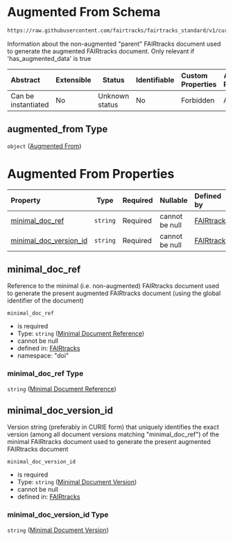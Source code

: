 # Augmented From Schema

```txt
https://raw.githubusercontent.com/fairtracks/fairtracks_standard/v1/current/json/schema/fairtracks.schema.json#/properties/document/properties/augmented_from
```

Information about the non-augmented "parent" FAIRtracks document used to generate the augmented FAIRtracks document. Only relevant if 'has_augmented_data' is true


| Abstract            | Extensible | Status         | Identifiable | Custom Properties | Additional Properties | Access Restrictions | Defined In                                                                               |
| :------------------ | ---------- | -------------- | ------------ | :---------------- | --------------------- | ------------------- | ---------------------------------------------------------------------------------------- |
| Can be instantiated | No         | Unknown status | No           | Forbidden         | Allowed               | none                | [fairtracks.schema.json\*](../json/schema/fairtracks.schema.json "open original schema") |

## augmented_from Type

`object` ([Augmented From](fairtracks-properties-document-info-properties-augmented-from.md))

# Augmented From Properties

| Property                                          | Type     | Required | Nullable       | Defined by                                                                                                                                                                                                                                                                                                                |
| :------------------------------------------------ | -------- | -------- | -------------- | :------------------------------------------------------------------------------------------------------------------------------------------------------------------------------------------------------------------------------------------------------------------------------------------------------------------------ |
| [minimal_doc_ref](#minimal_doc_ref)               | `string` | Required | cannot be null | [FAIRtracks](fairtracks-properties-document-info-properties-augmented-from-properties-minimal-document-reference.md "https://raw.githubusercontent.com/fairtracks/fairtracks_standard/v1/current/json/schema/fairtracks.schema.json#/properties/document/properties/augmented_from/properties/minimal_doc_ref")      |
| [minimal_doc_version_id](#minimal_doc_version_id) | `string` | Required | cannot be null | [FAIRtracks](fairtracks-properties-document-info-properties-augmented-from-properties-minimal-document-version.md "https://raw.githubusercontent.com/fairtracks/fairtracks_standard/v1/current/json/schema/fairtracks.schema.json#/properties/document/properties/augmented_from/properties/minimal_doc_version_id") |

## minimal_doc_ref

Reference to the minimal (i.e. non-augmented) FAIRtracks document used to generate the present augmented FAIRtracks document (using the global identifier of the document)


`minimal_doc_ref`

-   is required
-   Type: `string` ([Minimal Document Reference](fairtracks-properties-document-info-properties-augmented-from-properties-minimal-document-reference.md))
-   cannot be null
-   defined in: [FAIRtracks](fairtracks-properties-document-info-properties-augmented-from-properties-minimal-document-reference.md "https://raw.githubusercontent.com/fairtracks/fairtracks_standard/v1/current/json/schema/fairtracks.schema.json#/properties/document/properties/augmented_from/properties/minimal_doc_ref")
-   namespace: "doi"

### minimal_doc_ref Type

`string` ([Minimal Document Reference](fairtracks-properties-document-info-properties-augmented-from-properties-minimal-document-reference.md))

## minimal_doc_version_id

Version string (preferably in CURIE form) that uniquely identifies the exact version (among all document versions matching "minimal_doc_ref") of the minimal FAIRtracks document used to generate the present augmented FAIRtracks document 


`minimal_doc_version_id`

-   is required
-   Type: `string` ([Minimal Document Version](fairtracks-properties-document-info-properties-augmented-from-properties-minimal-document-version.md))
-   cannot be null
-   defined in: [FAIRtracks](fairtracks-properties-document-info-properties-augmented-from-properties-minimal-document-version.md "https://raw.githubusercontent.com/fairtracks/fairtracks_standard/v1/current/json/schema/fairtracks.schema.json#/properties/document/properties/augmented_from/properties/minimal_doc_version_id")

### minimal_doc_version_id Type

`string` ([Minimal Document Version](fairtracks-properties-document-info-properties-augmented-from-properties-minimal-document-version.md))
